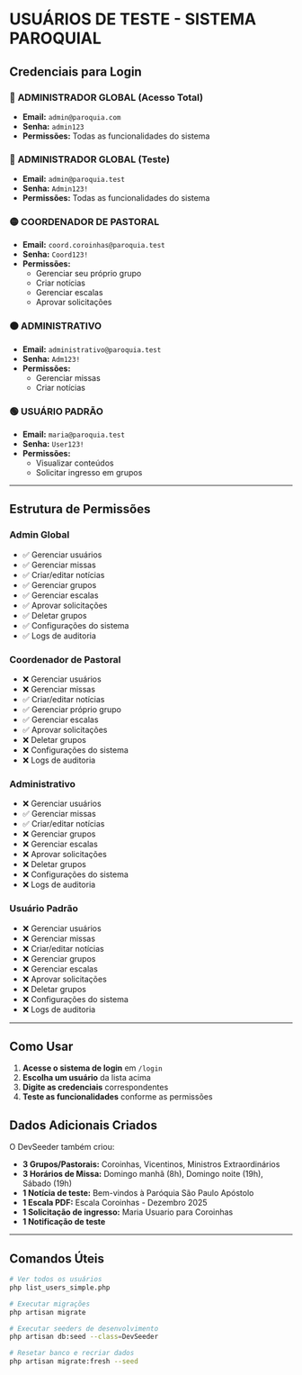 # USUÁRIOS DE TESTE - SISTEMA PAROQUIAL

## Credenciais para Login

### 🔴 **ADMINISTRADOR GLOBAL** (Acesso Total)
- **Email:** `admin@paroquia.com`
- **Senha:** `admin123`
- **Permissões:** Todas as funcionalidades do sistema

### 🔴 **ADMINISTRADOR GLOBAL** (Teste)
- **Email:** `admin@paroquia.test`
- **Senha:** `Admin123!`
- **Permissões:** Todas as funcionalidades do sistema

### 🟡 **COORDENADOR DE PASTORAL**
- **Email:** `coord.coroinhas@paroquia.test`
- **Senha:** `Coord123!`
- **Permissões:** 
  - Gerenciar seu próprio grupo
  - Criar notícias
  - Gerenciar escalas
  - Aprovar solicitações

### 🟠 **ADMINISTRATIVO**
- **Email:** `administrativo@paroquia.test`
- **Senha:** `Adm123!`
- **Permissões:**
  - Gerenciar missas
  - Criar notícias

### 🟢 **USUÁRIO PADRÃO**
- **Email:** `maria@paroquia.test`
- **Senha:** `User123!`
- **Permissões:**
  - Visualizar conteúdos
  - Solicitar ingresso em grupos

---

## Estrutura de Permissões

### Admin Global
- ✅ Gerenciar usuários
- ✅ Gerenciar missas
- ✅ Criar/editar notícias
- ✅ Gerenciar grupos
- ✅ Gerenciar escalas
- ✅ Aprovar solicitações
- ✅ Deletar grupos
- ✅ Configurações do sistema
- ✅ Logs de auditoria

### Coordenador de Pastoral
- ❌ Gerenciar usuários
- ❌ Gerenciar missas
- ✅ Criar/editar notícias
- ✅ Gerenciar próprio grupo
- ✅ Gerenciar escalas
- ✅ Aprovar solicitações
- ❌ Deletar grupos
- ❌ Configurações do sistema
- ❌ Logs de auditoria

### Administrativo
- ❌ Gerenciar usuários
- ✅ Gerenciar missas
- ✅ Criar/editar notícias
- ❌ Gerenciar grupos
- ❌ Gerenciar escalas
- ❌ Aprovar solicitações
- ❌ Deletar grupos
- ❌ Configurações do sistema
- ❌ Logs de auditoria

### Usuário Padrão
- ❌ Gerenciar usuários
- ❌ Gerenciar missas
- ❌ Criar/editar notícias
- ❌ Gerenciar grupos
- ❌ Gerenciar escalas
- ❌ Aprovar solicitações
- ❌ Deletar grupos
- ❌ Configurações do sistema
- ❌ Logs de auditoria

---

## Como Usar

1. **Acesse o sistema de login** em `/login`
2. **Escolha um usuário** da lista acima
3. **Digite as credenciais** correspondentes
4. **Teste as funcionalidades** conforme as permissões

## Dados Adicionais Criados

O DevSeeder também criou:
- **3 Grupos/Pastorais:** Coroinhas, Vicentinos, Ministros Extraordinários
- **3 Horários de Missa:** Domingo manhã (8h), Domingo noite (19h), Sábado (19h)
- **1 Notícia de teste:** Bem-vindos à Paróquia São Paulo Apóstolo
- **1 Escala PDF:** Escala Coroinhas - Dezembro 2025
- **1 Solicitação de ingresso:** Maria Usuario para Coroinhas
- **1 Notificação de teste**

---

## Comandos Úteis

```bash
# Ver todos os usuários
php list_users_simple.php

# Executar migrações
php artisan migrate

# Executar seeders de desenvolvimento
php artisan db:seed --class=DevSeeder

# Resetar banco e recriar dados
php artisan migrate:fresh --seed
```